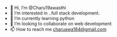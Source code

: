 - 👋 Hi, I’m @Charu19awasthi
- 👀 I’m interested in ..full stack development.
- 🌱 I’m currently learning python
- 💞️ I’m looking to collaborate on web development
- 📫 How to reach me charuawa184@gmail.com

<!---
Charu19awasthi/Charu19awasthi is a ✨ special ✨ repository because its `README.md` (this file) appears on your GitHub profile.
You can click the Preview link to take a look at your changes.
--->
